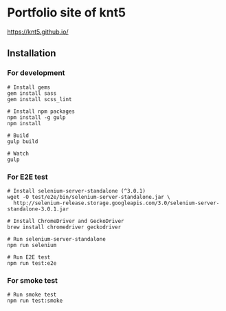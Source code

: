 # Portfolio site of knt5

https://knt5.github.io/

## Installation

### For development

```
# Install gems
gem install sass
gem install scss_lint

# Install npm packages
npm install -g gulp
npm install

# Build
gulp build

# Watch
gulp
```

### For E2E test

```
# Install selenium-server-standalone (^3.0.1)
wget -O test/e2e/bin/selenium-server-standalone.jar \
  http://selenium-release.storage.googleapis.com/3.0/selenium-server-standalone-3.0.1.jar

# Install ChromeDriver and GeckoDriver
brew install chromedriver geckodriver

# Run selenium-server-standalone
npm run selenium

# Run E2E test
npm run test:e2e
```

### For smoke test

```
# Run smoke test
npm run test:smoke
```
